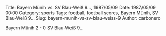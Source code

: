 Title: Bayern Münih vs. SV Blau-Weiß 9…, 1987/05/09
Date: 1987/05/09 00:00
Category: sports
Tags: football, football scores, Bayern Münih, SV Blau-Weiß 9…
Slug: bayern-munih-vs-sv-blau-weiss-9
Author: carbonero


Bayern Münih 2 - 0 SV Blau-Weiß 9…
